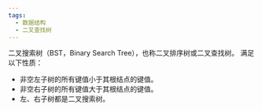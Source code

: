 ```yaml
---
tags:
  - 数据结构
  - 二叉查找树
---
```


二叉搜索树（BST，Binary Search Tree），也称二叉排序树或二叉查找树。
满足以下性质：
- 非空左子树的所有键值小于其根结点的键值。
- 非空右子树的所有键值大于其根结点的键值。
- 左、右子树都是二叉搜索树。
